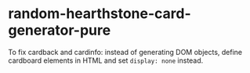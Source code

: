 # random-hearthstone-card-generator-pure

To fix cardback and cardinfo: instead of generating DOM objects, define cardboard elements in HTML and set ```display: none``` instead.